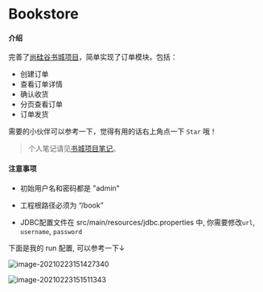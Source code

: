 # Bookstore

#### 介绍
完善了[尚硅谷书城项目](https://www.bilibili.com/video/BV1Y7411K7zz)，简单实现了订单模块，包括：

* 创建订单
* 查看订单详情
* 确认收货
* 分页查看订单
* 订单发货

需要的小伙伴可以参考一下，觉得有用的话右上角点一下 `Star` 哦！

> 个人笔记请见[书城项目笔记](https://www.wolai.com/oneice/h1fuDUbZvA2zyqeuk715qP?theme=light)。

#### 注意事项

* 初始用户名和密码都是 "admin"

* 工程根路径必须为 “/book”
* JDBC配置文件在 src/main/resources/jdbc.properties 中, 你需要修改`url`, `username`, `password`

下面是我的 run 配置, 可以参考一下↓

![image-20210223151427340](https://gitee.com/iIceCube/Images/raw/master/img/20210223151435.png)

![image-20210223151511343](https://gitee.com/iIceCube/Images/raw/master/img/20210223151512.png)